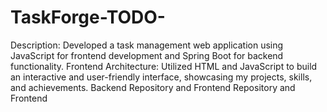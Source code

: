 # TaskForge-TODO-
Description: Developed a task management web application using JavaScript for frontend development and Spring Boot for backend functionality.
Frontend Architecture: Utilized HTML and JavaScript to build an interactive and user-friendly interface, showcasing my projects, skills, and achievements.
Backend Repository and Frontend Repository and Frontend
